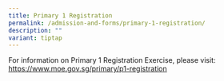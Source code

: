 ```yaml
---
title: Primary 1 Registration
permalink: /admission-and-forms/primary-1-registration/
description: ""
variant: tiptap
---
```

<p>For information on Primary 1 Registration Exercise, please visit:<br><a href="https://www.moe.gov.sg/primary/p1-registration" rel="noopener noreferrer nofollow" target="_blank">https://www.moe.gov.sg/primary/p1-registration</a></p>